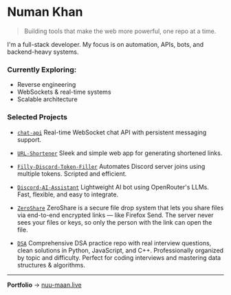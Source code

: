 # Numan Khan

> Building tools that make the web more powerful, one repo at a time.

I'm a full-stack developer.
My focus is on automation, APIs, bots, and backend-heavy systems.

### Currently Exploring:

* Reverse engineering
* WebSockets & real-time systems
* Scalable architecture

### Selected Projects

* [`chat-api`](https://github.com/Nuu-maan/chat-api)
  Real-time WebSocket chat API with persistent messaging support.

* [`URL-Shortener`](https://github.com/Nuu-maan/URL-Shortener)
  Sleek and simple web app for generating shortened links.

* [`Filly-Discord-Token-Filler`](https://github.com/Nuu-maan/Filly-Discord-Token-Filler)
  Automates Discord server joins using multiple tokens. Scripted and efficient.

* [`Discord-AI-Assistant`](https://github.com/Nuu-maan/Discord-AI-Assistant)
  Lightweight AI bot using OpenRouter's LLMs. Fast, flexible, and easy to integrate.

* [`ZeroShare`](https://github.com/Nuu-maan/ZeroShare)
  ZeroShare is a secure file drop system that lets you share files via end-to-end encrypted links — like Firefox Send. The server never sees your files or keys, so only the person with the link can open the file.

* [`DSA`](https://github.com/Nuu-maan/DSA)
  Comprehensive DSA practice repo with real interview questions, clean solutions in Python, JavaScript, and C++. Professionally organized by topic and difficulty. Perfect for coding interviews and mastering data structures & algorithms.

---

**Portfolio** → [nuu-maan.live](https://nuu-maan.live)
